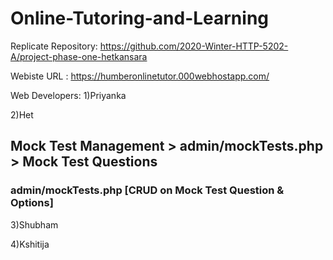 # Online-Tutoring-and-Learning

Replicate Repository: https://github.com/2020-Winter-HTTP-5202-A/project-phase-one-hetkansara

Webiste URL : https://humberonlinetutor.000webhostapp.com/


Web Developers:
1)Priyanka


2)Het
## Mock Test Management > admin/mockTests.php > Mock Test Questions
### admin/mockTests.php [CRUD on Mock Test Question & Options]


3)Shubham



4)Kshitija